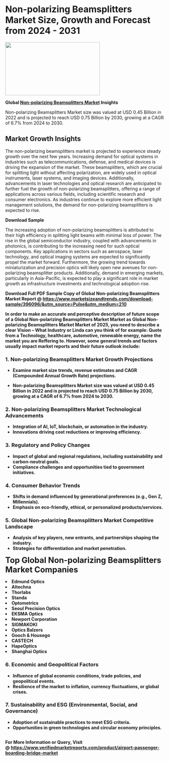 <H1>Non-polarizing Beamsplitters Market Size, Growth and Forecast from 2024 - 2031</H1><img class="aligncenter size-medium wp-image-584254" src="https://thirdeyenews.in/wp-content/uploads/2024/09/Global-Market-Research-300x168.jpeg" alt="" width="300" height="168" /><p><strong>Global&nbsp;<a href="https://www.marketsizeandtrends.com/download-sample/396096/&amp;utm_source=Pulse&amp;utm_medium=210">Non-polarizing Beamsplitters Market</a> Insights</strong></p><p>Non-polarizing Beamsplitters Market size was valued at USD 0.45 Billion in 2022 and is projected to reach USD 0.75 Billion by 2030, growing at a CAGR of 6.7% from 2024 to 2030.</p><p><h2>Market Growth Insights</h2> <p>The non-polarizing beamsplitters market is projected to experience steady growth over the next few years. Increasing demand for optical systems in industries such as telecommunications, defense, and medical devices is driving the expansion of the market. These beamsplitters, which are crucial for splitting light without affecting polarization, are widely used in optical instruments, laser systems, and imaging devices. Additionally, advancements in laser technologies and optical research are anticipated to further fuel the growth of non-polarizing beamsplitters, offering a range of applications across various fields, including scientific research and consumer electronics. As industries continue to explore more efficient light management solutions, the demand for non-polarizing beamsplitters is expected to rise.</p> <p><strong>Download Sample</strong></p> <p>The increasing adoption of non-polarizing beamsplitters is attributed to their high efficiency in splitting light beams with minimal loss of power. The rise in the global semiconductor industry, coupled with advancements in photonics, is contributing to the increasing need for such optical components. Key applications in sectors such as aerospace, laser technology, and optical imaging systems are expected to significantly propel the market forward. Furthermore, the growing trend towards miniaturization and precision optics will likely open new avenues for non-polarizing beamsplitter products. Additionally, demand in emerging markets, particularly in Asia-Pacific, is expected to play a significant role in market growth as infrastructure investments and technological adoption rise. <p><strong></p><p><span class=""><strong>Download Full PDF Sample Copy of Global Non-polarizing Beamsplitters Market Report</strong> @ <a href="https://www.marketsizeandtrends.com/download-sample/396096/&amp;utm_source=Pulse&amp;utm_medium=210" target="_blank">https://www.marketsizeandtrends.com/download-sample/396096/&amp;utm_source=Pulse&amp;utm_medium=210</a></span></p><p>In order to make an accurate and perceptive description of future scope of a Global&nbsp;Non-polarizing Beamsplitters Market Market as Global&nbsp;Non-polarizing Beamsplitters Market Market of 2025, you need to describe a clear Vision &ndash; What Industry or Linda can you think of for example: Quote from a Technology, healthcare, automotive, renewable energy, name the market you are Reffering to. However, some general trends and factors usually impact market reports and their future outlook include:</p><h3>1.&nbsp;<strong>Non-polarizing Beamsplitters Market Growth Projections</strong></h3><ul><li>Examine market size trends, revenue estimates and CAGR (Compounded Annual Growth Rate) projections.</li><li><p>Non-polarizing Beamsplitters Market size was valued at USD 0.45 Billion in 2022 and is projected to reach USD 0.75 Billion by 2030, growing at a CAGR of 6.7% from 2024 to 2030.</p></li></ul><h3>2.&nbsp;<strong>Non-polarizing Beamsplitters Market Technological Advancements</strong></h3><ul><li>Integration of AI, IoT, blockchain, or automation in the industry.</li><li>Innovations driving cost reductions or improving efficiency.</li></ul><h3>3.&nbsp;<strong>Regulatory and Policy Changes</strong></h3><ul><li>Impact of global and regional regulations, including sustainability and carbon-neutral goals.</li><li>Compliance challenges and opportunities tied to government initiatives.</li></ul><h3>4.&nbsp;<strong>Consumer Behavior Trends</strong></h3><ul><li>Shifts in demand influenced by generational preferences (e.g., Gen Z, Millennials).</li><li>Emphasis on eco-friendly, ethical, or personalized products/services.</li></ul><h3>5.&nbsp;<strong>Global Non-polarizing Beamsplitters Market Competitive Landscape</strong></h3><ul><li>Analysis of key players, new entrants, and partnerships shaping the industry.</li><li>Strategies for differentiation and market penetration.</li></ul><p data-pm-slice="1 1 []"><span style="color: inherit; font-family: inherit; font-size: 25px;">Top Global Non-polarizing Beamsplitters Market Companies</span></p><div class="" data-test-id=""><p><li>Edmund Optics</li><li> Altechna</li><li> Thorlabs</li><li> Standa</li><li> Optometrics</li><li> Seoul Precision Optics</li><li> EKSMA Optics</li><li> Newport Corporation</li><li> SIGMAKOKI</li><li> Optics Balzers</li><li> Gooch & Housego</li><li> CASTECH</li><li> HapeOptics</li><li> Shanghai Optics</li></p></div><h3>6.&nbsp;<strong>Economic and Geopolitical Factors</strong></h3><ul><li>Influence of global economic conditions, trade policies, and geopolitical events.</li><li>Resilience of the market to inflation, currency fluctuations, or global crises.</li></ul><h3>7.&nbsp;<strong>Sustainability and ESG (Environmental, Social, and Governance)</strong></h3><ul><li>Adoption of sustainable practices to meet ESG criteria.</li><li>Opportunities in green technologies and circular economy principles.</li></ul><h2><strong style="font-size: 14px;">For More Information or Query, Visit @&nbsp;</strong><a style="background-color: #ffffff; font-size: 14px;" href="https://www.marketsizeandtrends.com/report/non-polarizing-beamsplitters-market/" target="_blank">https://www.verifiedmarketreports.com/product/airport-passenger-boarding-bridge-market</a></h2>
